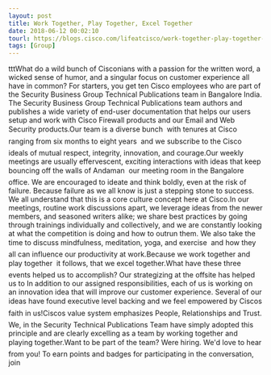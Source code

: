 ```yaml
---
layout: post
title: Work Together, Play Together, Excel Together
date: 2018-06-12 00:02:10
tourl: https://blogs.cisco.com/lifeatcisco/work-together-play-together-excel-together
tags: [Group]
---
```

tttWhat do a wild bunch of Cisconians with a passion for the written word, a wicked sense of humor, and a singular focus on customer experience all have in common? For starters, you get ten Cisco employees who are part of the Security Business Group Technical Publications team in Bangalore India. The Security Business Group Technical Publications team authors and publishes a wide variety of end-user documentation that helps our users setup and work with Cisco Firewall products and our Email and Web Security products.Our team is a diverse bunch  with tenures at Cisco ranging from six months to eight years  and we subscribe to the Cisco ideals of mutual respect, integrity, innovation, and courage.Our weekly meetings are usually effervescent, exciting interactions with ideas that keep bouncing off the walls of Andaman  our meeting room in the Bangalore office. We are encouraged to ideate and think boldly, even at the risk of failure. Because failure as we all know is just a stepping stone to success. We all understand that this is a core culture concept here at Cisco.In our meetings, routine work discussions apart, we leverage ideas from the newer members, and seasoned writers alike; we share best practices by going through trainings individually and collectively, and we are constantly looking at what the competition is doing and how to outrun them. We also take the time to discuss mindfulness, meditation, yoga, and exercise  and how they all can influence our productivity at work.Because we work together and play together  it follows, that we excel together.What have these three events helped us to accomplish? Our strategizing at the offsite has helped us to In addition to our assigned responsibilities, each of us is working on an innovation idea that will improve our customer experience. Several of our ideas have found executive level backing and we feel empowered by Ciscos faith in us!Ciscos value system emphasizes People, Relationships and Trust. We, in the Security Technical Publications Team have simply adopted this principle and are clearly excelling as a team by working together and playing together.Want to be part of the team? Were hiring. We'd love to hear from you! To earn points and badges for participating in the conversation, join 